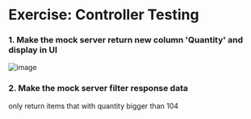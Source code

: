 # Exercise: Controller Testing
### 1. Make the mock server return new column 'Quantity' and display in UI 
![image](https://user-images.githubusercontent.com/23159761/42564645-e616464c-8533-11e8-9878-b0ab0f0e4023.png)


### 2. Make the mock server filter response data

only return items that with quantity bigger than 104
